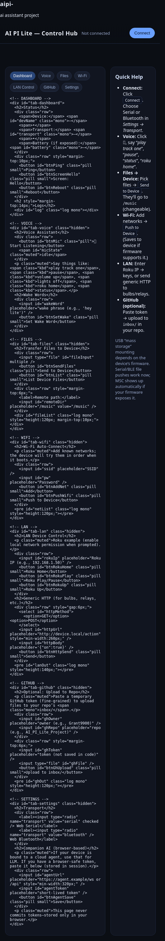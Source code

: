 # aipi-
ai assistant project
<!doctype html>
<html lang="en">
<head>
  <meta charset="utf-8" />
  <title>AI PI Lite — Control Hub</title>
  <meta name="viewport" content="width=device-width, initial-scale=1" />
  <style>
    :root { --bg:#0b0e14; --card:#111520; --ink:#e8eefc; --ink2:#9bb0d3; --acc:#6aa0ff; --mut:#1a2030; }
    html,body { margin:0; padding:0; background:var(--bg); color:var(--ink); font-family: system-ui, -apple-system, Segoe UI, Roboto, Inter, Arial, sans-serif; }
    header { display:flex; gap:12px; align-items:center; padding:16px; border-bottom:1px solid #1f2a44; position:sticky; top:0; background:linear-gradient(180deg, #0b0e14 0%, #0b0e14e6 100%); backdrop-filter: blur(6px); z-index:10; }
    h1 { font-size:18px; margin:0; letter-spacing:.5px; }
    .pill { padding:8px 14px; border-radius:999px; background:var(--mut); color:var(--ink2); border:1px solid #243049; cursor:pointer; }
    .pill.primary { background:var(--acc); color:#081226; border-color:#6aa0ff; }
    .grid { display:grid; grid-template-columns: 1fr; gap:16px; padding:16px; max-width:1100px; margin:0 auto; }
    @media(min-width: 960px){ .grid{ grid-template-columns: 1.1fr .9fr; } }
    .card { background:var(--card); border:1px solid #1c253b; border-radius:14px; padding:14px; }
    .card h2 { margin:6px 0 10px; font-size:16px; color:#d6e3ff; }
    .row { display:flex; gap:8px; flex-wrap:wrap; align-items:center; }
    input,select,button,textarea { background:#0f1422; color:var(--ink); border:1px solid #243049; border-radius:10px; padding:10px 12px; }
    button { cursor:pointer; }
    .ok { color:#92f2b6; }
    .warn { color:#ffd782; }
    .err { color:#ffa7a7; }
    .mono { font-family: ui-monospace, SFMono-Regular, Menlo, Consolas, monospace; font-size: 12px; }
    .log { height:180px; overflow:auto; background:#0b0f1a; border-radius:10px; padding:10px; border:1px solid #1a2236; white-space:pre-wrap; }
    .pill.small { padding:6px 10px; font-size:12px; }
    .tabbar { display:flex; gap:8px; flex-wrap:wrap; margin-bottom:8px; }
    .tabbar .pill[data-active="true"]{ background:#29467a; color:white; }
    .hidden { display:none !important; }
    .kbd { padding:2px 6px; border-radius:6px; background:#0f1422; border:1px solid #243049; font-size:12px; }
    .muted { color:#99a9cc; font-size:13px; }
  </style>
</head>
<body>
<header>
  <h1>AI PI Lite — Control Hub</h1>
  <span id="connStatus" class="muted">Not connected</span>
  <div style="flex:1"></div>
  <button id="btnConnect" class="pill primary">Connect</button>
  <button id="btnDisconnect" class="pill hidden">Disconnect</button>
</header>

<main class="grid">
  <!-- LEFT COLUMN -->
  <section class="card">
    <div class="tabbar">
      <button class="pill small" data-tab="dashboard" data-active="true">Dashboard</button>
      <button class="pill small" data-tab="voice">Voice</button>
      <button class="pill small" data-tab="files">Files</button>
      <button class="pill small" data-tab="wifi">Wi-Fi</button>
      <button class="pill small" data-tab="lan">LAN Control</button>
      <button class="pill small" data-tab="github">GitHub</button>
      <button class="pill small" data-tab="settings">Settings</button>
    </div>

    <!-- DASHBOARD -->
    <div id="tab-dashboard">
      <h2>Status</h2>
      <div class="row">
        <span>Device:</span> <span id="devName" class="mono">—</span>
        <span>•</span>
        <span>Transport:</span> <span id="transport" class="mono">—</span>
        <span>•</span>
        <span>Battery (if exposed):</span> <span id="battery" class="mono">—</span>
      </div>
      <div class="row" style="margin-top:10px;">
        <button id="btnPing" class="pill small">Ping</button>
        <button id="btnScreenHello" class="pill small">Screen: Hello</button>
        <button id="btnReboot" class="pill small">Reboot</button>
      </div>
      <h2 style="margin-top:14px;">Logs</h2>
      <div id="log" class="log mono"></div>
    </div>

    <!-- VOICE -->
    <div id="tab-voice" class="hidden">
      <h2>Voice Assistant</h2>
      <div class="row">
        <button id="btnMic" class="pill">🎤 Start Listening</button>
        <span id="micState" class="muted">idle</span>
      </div>
      <p class="muted">Say things like: <span class="kbd">play track one</span>, <span class="kbd">pause</span>, <span class="kbd">volume up</span>, <span class="kbd">lights off</span>, <span class="kbd">roku home</span>, <span class="kbd">status</span>.</p>
      <h2>Wake Words</h2>
      <div class="row">
        <input id="wakeWord" placeholder="wake phrase (e.g., 'hey lite')" />
        <button id="btnSetWake" class="pill small">Set Wake Word</button>
      </div>
    </div>

    <!-- FILES -->
    <div id="tab-files" class="hidden">
      <h2>Transfer Files to Device</h2>
      <div class="row">
        <input type="file" id="fileInput" multiple />
        <button id="btnSendFiles" class="pill">Send to Device</button>
        <button id="btnList" class="pill small">List Device Files</button>
      </div>
      <div class="row" style="margin-top:6px;">
        <label>Remote path:</label>
        <input id="remoteDir" placeholder="/music" value="/music" />
      </div>
      <div id="fileList" class="log mono" style="height:120px; margin-top:10px;"></div>
    </div>

    <!-- WIFI -->
    <div id="tab-wifi" class="hidden">
      <h2>Wi-Fi Auto-Connect</h2>
      <p class="muted">Add known networks; the device will try them in order when it boots.</p>
      <div class="row">
        <input id="ssid" placeholder="SSID" />
        <input id="pw" placeholder="Password" />
        <button id="btnAddNet" class="pill small">Add</button>
        <button id="btnPushWifi" class="pill small">Push to Device</button>
      </div>
      <pre id="netList" class="log mono" style="height:120px;"></pre>
    </div>

    <!-- LAN -->
    <div id="tab-lan" class="hidden">
      <h2>LAN Device Control</h2>
      <p class="muted">Roku example (enable local network permission when prompted).</p>
      <div class="row">
        <input id="rokuIp" placeholder="Roku IP (e.g., 192.168.1.50)" />
        <button id="btnRokuHome" class="pill small">Roku Home</button>
        <button id="btnRokuPlay" class="pill small">Roku Play/Pause</button>
        <button id="btnRokuUp" class="pill small">Roku Up</button>
      </div>
      <h2>Generic HTTP (for bulbs, relays, etc.)</h2>
      <div class="row" style="gap:6px;">
        <select id="httpMethod">
          <option>GET</option><option>POST</option>
        </select>
        <input id="httpUrl" placeholder="http://device.local/action" style="min-width:260px;" />
        <input id="httpBody" placeholder='{"on":true}' />
        <button id="btnHttpSend" class="pill small">Send</button>
      </div>
      <pre id="lanOut" class="log mono" style="height:140px;"></pre>
    </div>

    <!-- GITHUB -->
    <div id="tab-github" class="hidden">
      <h2>Optional: Upload to Repo</h2>
      <p class="muted">Paste a temporary GitHub token (fine-grained) to upload files to your repo’s <span class="mono">inbox/</span>.</p>
      <div class="row">
        <input id="ghOwner" placeholder="owner (e.g., Grant9900)" />
        <input id="ghRepo" placeholder="repo (e.g., AI_PI_Lite_Project)" />
      </div>
      <div class="row" style="margin-top:6px;">
        <input id="ghToken" placeholder="token (not saved in code)" />
        <input type="file" id="ghFile" />
        <button id="btnGhUpload" class="pill small">Upload to inbox/</button>
      </div>
      <pre id="ghOut" class="log mono" style="height:120px;"></pre>
    </div>

    <!-- SETTINGS -->
    <div id="tab-settings" class="hidden">
      <h2>Transport</h2>
      <div class="row">
        <label><input type="radio" name="transport" value="serial" checked /> Web Serial</label>
        <label><input type="radio" name="transport" value="bluetooth" /> Web Bluetooth</label>
      </div>
      <h2>Companion AI (browser-based)</h2>
      <p class="muted">If your device is bound to a cloud agent, use that for LLM. If you have a browser-safe token, paste it below (stored in session).</p>
      <div class="row">
        <input id="agentUrl" placeholder="https://agent.example/ws or /api" style="min-width:320px;" />
        <input id="agentToken" placeholder="short-lived token" />
        <button id="btnAgentSave" class="pill small">Save</button>
      </div>
      <p class="muted">This page never commits tokens—stored only in your browser.</p>
    </div>
  </section>

  <!-- RIGHT COLUMN: HELP -->
  <aside class="card">
    <h2>Quick Help</h2>
    <ul>
      <li><b>Connect:</b> Click <span class="kbd">Connect</span>. Choose Serial or Bluetooth in <i>Settings → Transport</i>.</li>
      <li><b>Voice:</b> Click 🎤, say “<i>play track one</i>”, “<i>pause</i>”, “<i>status</i>”, “<i>roku home</i>”.</li>
      <li><b>Files → Device:</b> Pick files → <span class="kbd">Send to Device</span>. They’ll go to <span class="mono">/music</span> (changeable).</li>
      <li><b>Wi-Fi:</b> Add networks → <span class="kbd">Push to Device</span>. (Saves to device if firmware supports it.)</li>
      <li><b>LAN:</b> Enter Roku IP → keys, or send generic HTTP to bulbs/relays.</li>
      <li><b>GitHub (optional):</b> Paste token → upload to <span class="mono">inbox/</span> in your repo.</li>
    </ul>
    <p class="muted">USB “mass storage” mounting depends on the device’s firmware. Serial/BLE file pushes work now; MSC shows up automatically if your firmware exposes it.</p>
  </aside>
</main>

<script>
/* ---------------------------- Small UI helpers ---------------------------- */
const $ = sel => document.querySelector(sel);
const $$ = sel => Array.from(document.querySelectorAll(sel));
const logEl = $('#log');
function log(msg, cls='') {
  const t = new Date().toLocaleTimeString();
  logEl.innerHTML += `[${t}] ${msg}\n`;
  logEl.scrollTop = logEl.scrollHeight;
}
function setConn(status, transport='—', name='—') {
  $('#connStatus').textContent = status;
  $('#transport').textContent = transport;
  $('#devName').textContent = name;
  $('#btnConnect').classList.toggle('hidden', status!=='Not connected' && status!=='Connecting...');
  $('#btnDisconnect').classList.toggle('hidden', status==='Not connected' || status==='Connecting...');
}

/* ------------------------------ Tabs ------------------------------------- */
$$('.tabbar .pill').forEach(btn=>{
  btn.addEventListener('click', ()=>{
    $$('.tabbar .pill').forEach(b=>b.dataset.active='false');
    btn.dataset.active='true';
    const tab = btn.dataset.tab;
    ['dashboard','voice','files','wifi','lan','github','settings'].forEach(id=>{
      const el = $('#tab-'+id);
      el.classList.toggle('hidden', id!==tab);
    });
  });
});

/* ---------------------------- Transport layer ----------------------------- */
/* We implement a tiny line-based protocol over Serial/BLE:
   > JSON per line, e.g. {"op":"ping"}\n
   Device replies JSON lines: {"ok":true, "data":"pong"}
   File send uses {"op":"begin","path":"/music/a.mp3","size":12345}
   then raw base64 chunks: {"op":"chunk","data":"..."} repeated
   then {"op":"end"}
   You can adapt on the device firmware side to match.
*/
const Transport = {
  mode: 'serial', // 'serial' or 'bluetooth'
  serial: { port:null, reader:null, writer:null, decoder: new TextDecoder(), encoder: new TextEncoder() },
  ble: { device:null, server:null, service:null, rx:null, tx:null, decoder:new TextDecoder(), encoder:new TextEncoder() },
  onMessage: (obj)=>{ /* set later */ },
  async connect(){
    setConn('Connecting...');
    this.mode = document.querySelector('input[name="transport"]:checked').value;
    if (this.mode==='serial') return this.connectSerial();
    else return this.connectBLE();
  },
  async disconnect(){
    if (this.mode==='serial' && this.serial.port){
      try { await this.serial.reader?.cancel(); } catch(e){}
      try { await this.serial.port.close(); } catch(e){}
      this.serial = { port:null, reader:null, writer:null, decoder:new TextDecoder(), encoder:new TextEncoder() };
    }
    if (this.mode==='bluetooth' && this.ble.device){
      try { await this.ble.device.gatt.disconnect(); } catch(e){}
      this.ble = { device:null, server:null, service:null, rx:null, tx:null, decoder:new TextDecoder(), encoder:new TextEncoder() };
    }
    setConn('Not connected');
    log('Disconnected','warn');
  },
  async connectSerial(){
    if (!('serial' in navigator)) { log('Web Serial not supported (use Chrome/Edge).','err'); setConn('Not connected'); return; }
    const port = await navigator.serial.requestPort();
    await port.open({ baudRate: 115200 });
    this.serial.port = port;
    this.serial.writer = port.writable.getWriter();
    const reader = port.readable.getReader();
    this.serial.reader = reader;
    setConn('Connected','Serial','PI-Lite (serial)');
    log('Serial connected.','ok');
    (async ()=>{
      let buf='';
      for(;;){
        const { value, done } = await reader.read();
        if (done) break;
        buf += this.serial.decoder.decode(value);
        let idx;
        while((idx = buf.indexOf('\n'))>=0){
          const line = buf.slice(0, idx).trim(); buf = buf.slice(idx+1);
          if (!line) continue;
          try { const obj = JSON.parse(line); this.onMessage?.(obj); }
          catch(e){ log('RX (text): '+line); }
        }
      }
    })().catch(e=> log('Serial read error: '+e.message,'err'));
  },
  async connectBLE(){
    if (!('bluetooth' in navigator)) { log('Web Bluetooth not supported.','err'); setConn('Not connected'); return; }
    // NOTE: You must match these UUIDs to your firmware GATT service/characteristics.
    const SERVICE_UUID = '0000ffff-0000-1000-8000-00805f9b34fb';
    const TX_UUID = '0000ff01-0000-1000-8000-00805f9b34fb'; // write
    const RX_UUID = '0000ff02-0000-1000-8000-00805f9b34fb'; // notify
    const device = await navigator.bluetooth.requestDevice({
      filters: [{ namePrefix: 'PI-Lite' }], optionalServices: [SERVICE_UUID]
    });
    const server = await device.gatt.connect();
    const service = await server.getPrimaryService(SERVICE_UUID);
    const tx = await service.getCharacteristic(TX_UUID);
    const rx = await service.getCharacteristic(RX_UUID);
    await rx.startNotifications();
    rx.addEventListener('characteristicvaluechanged', (ev)=>{
      const txt = new TextDecoder().decode(ev.target.value);
      txt.split('\n').forEach(line=>{
        const s=line.trim(); if(!s) return;
        try { const obj=JSON.parse(s); this.onMessage?.(obj); }
        catch(e){ log('RX (text): '+s); }
      });
    });
    this.ble = { device, server, service, rx, tx, decoder:new TextDecoder(), encoder:new TextEncoder() };
    setConn('Connected','Bluetooth', device.name || 'PI-Lite (BLE)');
    log('Bluetooth connected.','ok');
  },
  async send(obj){
    const line = JSON.stringify(obj) + '\n';
    if (this.mode==='serial' && this.serial.writer){
      await this.serial.writer.write(this.serial.encoder.encode(line));
    } else if (this.mode==='bluetooth' && this.ble.tx){
      // BLE packets must be small; split into chunks
      const bytes = this.ble.encoder.encode(line);
      const MTU = 180;
      for (let i=0;i<bytes.length;i+=MTU){
        await this.ble.tx.writeValueWithoutResponse(bytes.slice(i, i+MTU));
      }
    } else {
      log('Not connected.','err');
    }
  }
};

Transport.onMessage = (msg)=>{
  if (msg.ok) log('OK: '+(msg.msg||''), 'ok');
  if (msg.err) log('ERR: '+msg.err, 'err');
  if (msg.data) log('DATA: '+(typeof msg.data==='string'? msg.data : JSON.stringify(msg.data)));
  if (msg.battery!==undefined) $('#battery').textContent = msg.battery+'%';
};

/* ------------------------------ Buttons ----------------------------------- */
$('#btnConnect').addEventListener('click', ()=> Transport.connect());
$('#btnDisconnect').addEventListener('click', ()=> Transport.disconnect());
$('#btnPing').addEventListener('click', ()=> Transport.send({op:'ping'}));
$('#btnScreenHello').addEventListener('click', ()=> Transport.send({op:'screen', text:'Hello from Hub!'}));
$('#btnReboot').addEventListener('click', ()=> Transport.send({op:'reboot'}));

/* ------------------------------ Voice ------------------------------------- */
let rec=null, listening=false;
function ensureSpeech(){
  const SR = window.SpeechRecognition || window.webkitSpeechRecognition;
  if (!SR) { log('Web Speech API not supported.','err'); return null; }
  const r = new SR(); r.lang='en-US'; r.interimResults=false; r.continuous=false; return r;
}
function handleCommand(text){
  log('Voice: '+text);
  const t = text.toLowerCase().trim();
  if (t.includes('status')) Transport.send({op:'status'});
  else if (t.includes('play') && t.includes('track')) {
    const n = (t.match(/\b(one|two|three|1|2|3)\b/)||[])[0]||'one';
    const map={one:1,two:2,three:3}; const idx = +map[n]||parseInt(n)||1;
    Transport.send({op:'play', index: idx});
  } else if (t.includes('pause')||t.includes('stop')) Transport.send({op:'pause'});
  else if (t.includes('volume up')) Transport.send({op:'volume', delta:+10});
  else if (t.includes('volume down')) Transport.send({op:'volume', delta:-10});
  else if (t.includes('lights on')) lanHttp('GET', $('#httpUrl').value || 'http://light.local/on');
  else if (t.includes('lights off')) lanHttp('GET', $('#httpUrl').value || 'http://light.local/off');
  else if (t.includes('roku') && t.includes('home')) rokuKey('Home');
  else if (t.includes('roku') && (t.includes('play')||t.includes('pause'))) rokuKey('Play');
  else Transport.send({op:'nlc', text}); // free-form to device/cloud agent
}
$('#btnMic').addEventListener('click', ()=>{
  if (!rec){ rec = ensureSpeech(); if(!rec) return; }
  if (listening){ rec.abort(); listening=false; $('#micState').textContent='idle'; $('#btnMic').textContent='🎤 Start Listening'; return; }
  rec.onresult = (e)=>{ const text = e.results[0][0].transcript; handleCommand(text); };
  rec.onend = ()=>{ listening=false; $('#micState').textContent='idle'; $('#btnMic').textContent='🎤 Start Listening'; };
  rec.onerror = (e)=>{ log('Mic error: '+e.error,'err'); listening=false; $('#micState').textContent='idle'; };
  rec.start(); listening=true; $('#micState').textContent='listening…'; $('#btnMic').textContent='🛑 Stop';
});

/* ------------------------------ Files → Device ---------------------------- */
$('#btnList').addEventListener('click', ()=> Transport.send({op:'list', path: $('#remoteDir').value || '/'}));
$('#btnSendFiles').addEventListener('click', async ()=>{
  const files = $('#fileInput').files;
  if (!files || !files.length){ log('Pick files first.','err'); return; }
  for (const f of files) await sendFileToDevice(f, $('#remoteDir').value || '/');
  log('All files sent.','ok');
});
async function sendFileToDevice(file, dir){
  const path = (dir.endsWith('/')? dir: dir+'/') + file.name;
  await Transport.send({op:'begin', path, size:file.size});
  const CHUNK = 8*1024;
  let sent = 0;
  const reader = file.stream().getReader();
  for(;;){
    const { value, done } = await reader.read();
    if (done) break;
    sent += value.byteLength;
    const b64 = btoa(String.fromCharCode(...new Uint8Array(value)));
    await Transport.send({op:'chunk', data:b64});
    log(`Sending ${file.name}: ${((sent/file.size)*100).toFixed(1)}%`);
  }
  await Transport.send({op:'end'});
  log(`Done: ${file.name}`, 'ok');
}
Transport.onMessage = (msg)=>{
  if (msg.list){ $('#fileList').textContent = msg.list.map(x=>`${x.name} ${x.size}B`).join('\n'); }
  if (msg.ok) log('OK: '+(msg.msg||''),'ok');
  if (msg.err) log('ERR: '+msg.err,'err');
  if (msg.battery!==undefined) $('#battery').textContent = msg.battery+'%';
  if (msg.data && typeof msg.data==='string') log('DATA: '+msg.data);
};

/* ------------------------------ Wi-Fi manager ----------------------------- */
const nets = JSON.parse(localStorage.getItem('aipi:nets')||'[]');
function renderNets(){ $('#netList').textContent = JSON.stringify(nets, null, 2); }
renderNets();
$('#btnAddNet').addEventListener('click', ()=>{
  const ssid = $('#ssid').value.trim(); const pw = $('#pw').value;
  if (!ssid) return;
  nets.push({ssid, pw});
  localStorage.setItem('aipi:nets', JSON.stringify(nets));
  $('#ssid').value=''; $('#pw').value='';
  renderNets();
});
$('#btnPushWifi').addEventListener('click', ()=> Transport.send({op:'wifi', nets}));

/* ------------------------------ LAN control ------------------------------- */
async function rokuKey(key){
  const ip = $('#rokuIp').value.trim(); if(!ip){ log('Set Roku IP.','err'); return; }
  try{
    const r = await fetch(`http://${ip}:8060/keypress/${encodeURIComponent(key)}`, { method:'POST' });
    $('#lanOut').textContent = 'Roku '+key+': '+r.status;
  }catch(e){ $('#lanOut').textContent = 'Roku error: '+e.message; }
}
$('#btnRokuHome').addEventListener('click', ()=> rokuKey('Home'));
$('#btnRokuPlay').addEventListener('click', ()=> rokuKey('Play'));
$('#btnRokuUp').addEventListener('click', ()=> rokuKey('Up'));
async function lanHttp(method, url, body){
  try{
    const r = await fetch(url, { method, headers: body? {'Content-Type':'application/json'}:{}, body: body||undefined });
    const txt = await r.text(); $('#lanOut').textContent = `HTTP ${r.status}\n`+txt.slice(0,4000);
  }catch(e){ $('#lanOut').textContent = 'HTTP error: '+e.message; }
}
$('#btnHttpSend').addEventListener('click', ()=>{
  const m = $('#httpMethod').value;
  const u = $('#httpUrl').value;
  const b = $('#httpBody').value.trim();
  lanHttp(m, u, b? b: undefined);
});

/* ------------------------------ GitHub upload (optional) ------------------ */
$('#btnGhUpload').addEventListener('click', async ()=>{
  const owner = $('#ghOwner').value.trim(), repo = $('#ghRepo').value.trim(), token = $('#ghToken').value.trim();
  const file = $('#ghFile').files?.[0];
  if (!owner || !repo || !token || !file){ $('#ghOut').textContent='Fill owner/repo/token and pick a file.'; return; }
  const path = `inbox/${encodeURIComponent(file.name)}`;
  const content = await file.arrayBuffer();
  const b64 = btoa(String.fromCharCode(...new Uint8Array(content)));
  const url = `https://api.github.com/repos/${owner}/${repo}/contents/${path}`;
  try{
    const r = await fetch(url, { method:'PUT', headers:{ 'Authorization': 'Bearer '+token, 'Content-Type':'application/json' },
      body: JSON.stringify({ message:`upload ${file.name}`, content:b64 }) });
    const out = await r.json();
    $('#ghOut').textContent = 'Uploaded: '+(out.content?.path || JSON.stringify(out).slice(0,400));
  }catch(e){ $('#ghOut').textContent = 'Error: '+e.message; }
});

/* ------------------------------ Agent (cloud) ----------------------------- */
$('#btnAgentSave').addEventListener('click', ()=>{
  sessionStorage.setItem('aipi:agentUrl', $('#agentUrl').value.trim());
  sessionStorage.setItem('aipi:agentToken', $('#agentToken').value.trim());
  log('Agent settings saved (session only).','ok');
});

/* ------------------------------ Wake word --------------------------------- */
$('#btnSetWake').addEventListener('click', ()=>{
  const w = $('#wakeWord').value.trim();
  if (!w) return;
  Transport.send({op:'wake', word:w});
});
</script>
</body>
</html>
